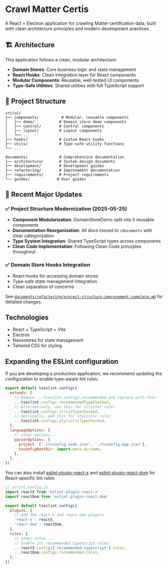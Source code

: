 # Crawl Matter Certis

A React + Electron application for crawling Matter certification data, built with clean architecture principles and modern development practices.

## 🏗️ Architecture

This application follows a clean, modular architecture:

- **Domain Stores**: Core business logic and state management
- **React Hooks**: Clean integration layer for React components
- **Modular Components**: Reusable, well-tested UI components
- **Type-Safe Utilities**: Shared utilities with full TypeScript support

## 📁 Project Structure

```
src/ui/
├── components/          # Modular, reusable components
│   ├── demo/           # Domain store demo components
│   ├── control/        # Control components
│   ├── layout/         # Layout components
│   └── ...
├── hooks/              # Custom React hooks
├── utils/              # Type-safe utility functions
└── ...

documents/              # Comprehensive documentation
├── architecture/       # System design documents
├── development/        # Development guides
├── refactoring/        # Improvement documentation
├── requirements/       # Project requirements
└── guides/            # User guides
```

## 🚀 Recent Major Updates

### ✅ Project Structure Modernization (2025-05-25)
- **Component Modularization**: DomainStoreDemo split into 5 reusable components
- **Documentation Reorganization**: All docs moved to `/documents` with clear categorization
- **Type System Integration**: Shared TypeScript types across components
- **Clean Code Implementation**: Following Clean Code principles throughout

### ✅ Domain Store Hooks Integration
- React hooks for accessing domain stores
- Type-safe state management integration
- Clean separation of concerns

See [`documents/refactoring/project-structure-improvement-complete.md`](documents/refactoring/project-structure-improvement-complete.md) for detailed changes.

## Technologies

- React + TypeScript + Vite
- Electron
- Nanostores for state management
- Tailwind CSS for styling

## Expanding the ESLint configuration

If you are developing a production application, we recommend updating the configuration to enable type-aware lint rules:

```js
export default tseslint.config({
  extends: [
    // Remove ...tseslint.configs.recommended and replace with this
    ...tseslint.configs.recommendedTypeChecked,
    // Alternatively, use this for stricter rules
    ...tseslint.configs.strictTypeChecked,
    // Optionally, add this for stylistic rules
    ...tseslint.configs.stylisticTypeChecked,
  ],
  languageOptions: {
    // other options...
    parserOptions: {
      project: ['./tsconfig.node.json', './tsconfig.app.json'],
      tsconfigRootDir: import.meta.dirname,
    },
  },
})
```

You can also install [eslint-plugin-react-x](https://github.com/Rel1cx/eslint-react/tree/main/packages/plugins/eslint-plugin-react-x) and [eslint-plugin-react-dom](https://github.com/Rel1cx/eslint-react/tree/main/packages/plugins/eslint-plugin-react-dom) for React-specific lint rules:

```js
// eslint.config.js
import reactX from 'eslint-plugin-react-x'
import reactDom from 'eslint-plugin-react-dom'

export default tseslint.config({
  plugins: {
    // Add the react-x and react-dom plugins
    'react-x': reactX,
    'react-dom': reactDom,
  },
  rules: {
    // other rules...
    // Enable its recommended typescript rules
    ...reactX.configs['recommended-typescript'].rules,
    ...reactDom.configs.recommended.rules,
  },
})
```
